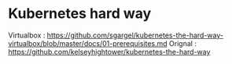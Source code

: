 # Kubernetes hard way

Virtualbox : https://github.com/sgargel/kubernetes-the-hard-way-virtualbox/blob/master/docs/01-prerequisites.md
Orignal : https://github.com/kelseyhightower/kubernetes-the-hard-way


